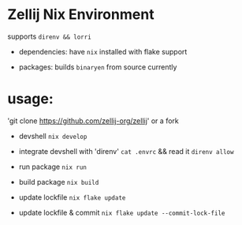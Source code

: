 # Zellij Nix Environment
supports `direnv && lorri`

- dependencies:
have `nix` installed with flake support

- packages:
builds `binaryen` from source currently


# usage:
'git clone https://github.com/zellij-org/zellij' or a fork

- devshell
`nix develop`

- integrate devshell with 'direnv'
`cat .envrc` && read it `direnv allow`

- run package
`nix run`

- build package
`nix build`

- update lockfile
`nix flake update`

- update lockfile & commit
`nix flake update --commit-lock-file`


